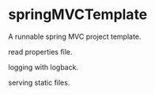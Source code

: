 # springMVCTemplate
A runnable spring MVC project template.


read properties file.

logging with logback.

serving static files.
